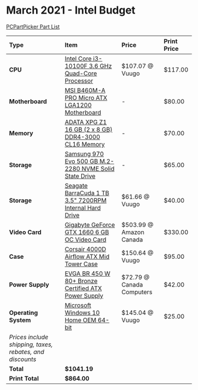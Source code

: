 # March 2021 - Intel Budget

[PCPartPicker Part List](https://ca.pcpartpicker.com/list/d6KKsL)

| Type                                                     | Item                                                                                                                                                                   | Price                     | Print Price |
| :------------------------------------------------------- | :--------------------------------------------------------------------------------------------------------------------------------------------------------------------- | :------------------------ | :---------- |
| **CPU**                                                  | [Intel Core i3-10100F 3.6 GHz Quad-Core Processor](https://ca.pcpartpicker.com/product/r8Dkcf/intel-core-i3-10100f-36-ghz-quad-core-processor-bx8070110100f)           | $107.07 @ Vuugo           | $117.00     |
| **Motherboard**                                          | [MSI B460M-A PRO Micro ATX LGA1200 Motherboard](https://ca.pcpartpicker.com/product/WMNgXL/msi-b460m-a-pro-micro-atx-lga1200-motherboard-b460m-a-pro)                  | -                         | $80.00      |
| **Memory**                                               | [ADATA XPG Z1 16 GB (2 x 8 GB) DDR4-3000 CL16 Memory](https://ca.pcpartpicker.com/product/KmfhP6/adata-xpg-z1-16-gb-2-x-8-gb-ddr4-3000-memory-ax4u300038g16-dsz1)      | -                         | $70.00      |
| **Storage**                                              | [Samsung 970 Evo 500 GB M.2-2280 NVME Solid State Drive](https://ca.pcpartpicker.com/product/P4ZFf7/samsung-970-evo-500gb-m2-2280-solid-state-drive-mz-v7e500bw)       | -                         | $65.00      |
| **Storage**                                              | [Seagate BarraCuda 1 TB 3.5" 7200RPM Internal Hard Drive](https://ca.pcpartpicker.com/product/44Gj4D/seagate-barracuda-1tb-35-7200rpm-internal-hard-drive-st1000dm010) | $61.66 @ Vuugo            | $40.00      |
| **Video Card**                                           | [Gigabyte GeForce GTX 1660 6 GB OC Video Card](https://ca.pcpartpicker.com/product/NHdxFT/gigabyte-geforce-gtx-1660-6-gb-oc-video-card-gv-n1660oc-6gd)                 | $503.99 @ Amazon Canada   | $330.00     |
| **Case**                                                 | [Corsair 4000D Airflow ATX Mid Tower Case](https://ca.pcpartpicker.com/product/bCYQzy/corsair-4000d-airflow-atx-mid-tower-case-cc-9011200-ww)                          | $150.64 @ Vuugo           | $95.00      |
| **Power Supply**                                         | [EVGA BR 450 W 80+ Bronze Certified ATX Power Supply](https://ca.pcpartpicker.com/product/xDMwrH/evga-br-450w-80-bronze-certified-atx-power-supply-100-br-0450-k1)     | $72.79 @ Canada Computers | $42.00      |
| **Operating System**                                     | [Microsoft Windows 10 Home OEM 64-bit](https://ca.pcpartpicker.com/product/wtgPxr/microsoft-os-kw900140)                                                               | $145.04 @ Vuugo           | $25.00      |
| _Prices include shipping, taxes, rebates, and discounts_ |
| **Total**                                                | **$1041.19**                                                                                                                                                           |
| **Print Total**                                          | **$864.00**                                                                                                                                                            |
